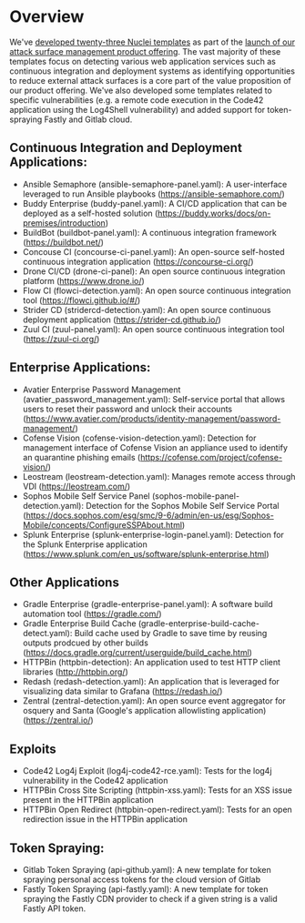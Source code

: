 # Overview

We've [developed twenty-three Nuclei templates](https://www.praetorian.com/blog/23-and-me-offensive-dna-and-nuclei-templates/) as part of the [launch of our attack surface management product offering](https://www.praetorian.com/blog/ides-of-march-chariots-launch-day/). The vast majority of these templates focus on detecting various web application services such as continuous integration and deployment systems as identifying opportunities to reduce external attack surfaces is a core part of the value proposition of our product offering. We've also developed some templates related to specific vulnerabilities (e.g. a remote code execution in the Code42 application using the Log4Shell vulnerability) and added support for token-spraying Fastly and Gitlab cloud.

## Continuous Integration and Deployment Applications:

* Ansible Semaphore (ansible-semaphore-panel.yaml): A user-interface leveraged to run Ansible playbooks (https://ansible-semaphore.com/)
* Buddy Enterprise (buddy-panel.yaml): A CI/CD application that can be deployed as a self-hosted solution (https://buddy.works/docs/on-premises/introduction)
* BuildBot (buildbot-panel.yaml): A continuous integration framework (https://buildbot.net/)
* Concouse CI (concourse-ci-panel.yaml): An open-source self-hosted continuous integration application (https://concourse-ci.org/)
* Drone CI/CD (drone-ci-panel): An open source continuous integration platform (https://www.drone.io/)
* Flow CI (flowci-detection.yaml): An open source continuous integration tool (https://flowci.github.io/#/)
* Strider CD (stridercd-detection.yaml): An open source continuous deployment application (https://strider-cd.github.io/)
*  Zuul CI (zuul-panel.yaml): An open source continuous integration tool (https://zuul-ci.org/)

## Enterprise Applications:

* Avatier Enterprise Password Management (avatier_password_management.yaml): Self-service portal that allows users to reset their password and unlock their accounts (https://www.avatier.com/products/identity-management/password-management/)
* Cofense Vision (cofense-vision-detection.yaml): Detection for management interface of Cofense Vision an appliance used to identify an quarantine phishing emails (https://cofense.com/project/cofense-vision/)
* Leostream (leostream-detection.yaml): Manages remote access through VDI (https://leostream.com/)
* Sophos Mobile Self Service Panel (sophos-mobile-panel-detection.yaml): Detection for the Sophos Mobile Self Service Portal (https://docs.sophos.com/esg/smc/9-6/admin/en-us/esg/Sophos-Mobile/concepts/ConfigureSSPAbout.html)
* Splunk Enterprise (splunk-enterprise-login-panel.yaml): Detection for the Splunk Enterprise application (https://www.splunk.com/en_us/software/splunk-enterprise.html)

## Other Applications
* Gradle Enterprise (gradle-enterprise-panel.yaml): A software build automation tool (https://gradle.com/)
* Gradle Enterprise Build Cache (gradle-enterprise-build-cache-detect.yaml): Build cache used by Gradle to save time by reusing outputs prodcued by other builds (https://docs.gradle.org/current/userguide/build_cache.html)
* HTTPBin (httpbin-detection): An application used to test HTTP client libraries (http://httpbin.org/)
* Redash (redash-detection.yaml): An application that is leveraged for visualizing data similar to Grafana (https://redash.io/)
* Zentral (zentral-detection.yaml): An open source event aggregator for osquery and Santa (Google's application allowlisting application) (https://zentral.io/)

## Exploits

* Code42 Log4j Exploit (log4j-code42-rce.yaml): Tests for the log4j vulnerability in the Code42 application
* HTTPBin Cross Site Scripting (httpbin-xss.yaml): Tests for an XSS issue present in the HTTPBin application
* HTTPBin Open Redirect (httpbin-open-redirect.yaml): Tests for an open redirection issue in the HTTPBin application

## Token Spraying:

* Gitlab Token Spraying (api-github.yaml): A new template for token spraying personal access tokens for the cloud version of Gitlab
* Fastly Token Spraying (api-fastly.yaml): A new template for token spraying the Fastly CDN provider to check if a given string is a valid Fastly API token.
